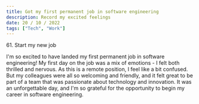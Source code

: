 ```yaml
---
title: Got my first permanent job in software engineering
description: Record my excited feelings
date: 20 / 10 / 2022
tags: ["Tech", "Work"]
---
```


<p>61. Start my new job</p>

<p> I'm so excited to have landed my first permanent job in software engineering! My first day on the job was a mix of emotions - I felt both thrilled and nervous. As this is a remote position, I feel like a bit confused. But my colleagues were all so welcoming and friendly, and it felt great to be part of a team that was passionate about technology and innovation. It was an unforgettable day, and I'm so grateful for the opportunity to begin my career in software engineering.
</p>
